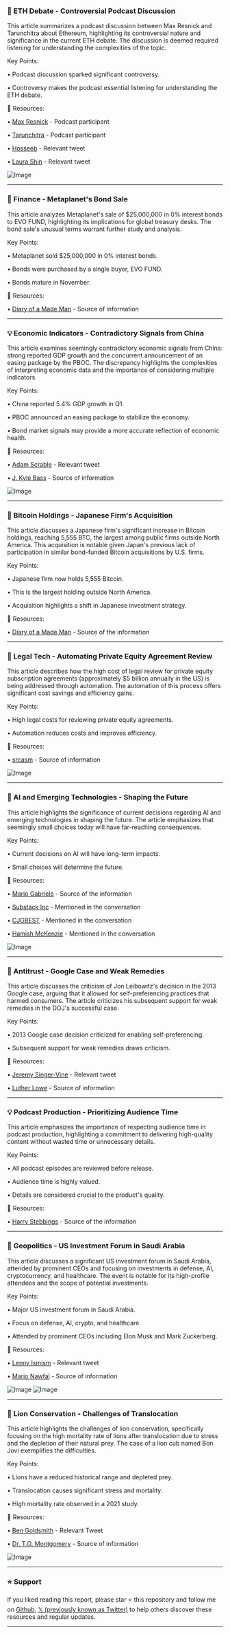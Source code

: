 ### 🤖 ETH Debate - Controversial Podcast Discussion

This article summarizes a podcast discussion between Max Resnick and Tarunchitra about Ethereum, highlighting its controversial nature and significance in the current ETH debate.  The discussion is deemed required listening for understanding the complexities of the topic.

Key Points:

• Podcast discussion sparked significant controversy.

•  Controversy makes the podcast essential listening for understanding the ETH debate.


🔗 Resources:

• [Max Resnick](https://x.com/MaxResnick1) - Podcast participant

• [Tarunchitra](https://x.com/tarunchitra) - Podcast participant

• [Hosseeb](https://x.com/hosseeb/status/1920117087122620696) - Relevant tweet

• [Laura Shin](https://x.com/laurashin/status/1919784344794579092) - Relevant tweet

![Image](https://pbs.twimg.com/amplify_video_thumb/1919782649687601152/img/XFN7zH4sRVg73h-_.jpg)


---
### 🚀 Finance - Metaplanet's Bond Sale

This article analyzes Metaplanet's sale of $25,000,000 in 0% interest bonds to EVO FUND, highlighting its implications for global treasury desks.  The bond sale's unusual terms warrant further study and analysis.

Key Points:

• Metaplanet sold $25,000,000 in 0% interest bonds.

• Bonds were purchased by a single buyer, EVO FUND.

• Bonds mature in November.


🔗 Resources:

• [Diary of a Made Man](https://x.com/DiaryofaMadeMan/status/1920116545835200805) - Source of information


---
### 💡 Economic Indicators - Contradictory Signals from China

This article examines seemingly contradictory economic signals from China: strong reported GDP growth and the concurrent announcement of an easing package by the PBOC. The discrepancy highlights the complexities of interpreting economic data and the importance of considering multiple indicators.

Key Points:

• China reported 5.4% GDP growth in Q1.

• PBOC announced an easing package to stabilize the economy.

• Bond market signals may provide a more accurate reflection of economic health.


🔗 Resources:

• [Adam Scrable](https://x.com/adamscrabble) - Relevant tweet

• [J. Kyle Bass](https://x.com/Jkylebass/status/1920090067143381336) - Source of information

![Image](https://pbs.twimg.com/media/GqWHvUKW8AAQH7v?format=jpg&name=medium)


---
### 🤖 Bitcoin Holdings - Japanese Firm's Acquisition

This article discusses a Japanese firm's significant increase in Bitcoin holdings, reaching 5,555 BTC, the largest among public firms outside North America. This acquisition is notable given Japan's previous lack of participation in similar bond-funded Bitcoin acquisitions by U.S. firms.

Key Points:

• Japanese firm now holds 5,555 Bitcoin.

• This is the largest holding outside North America.

• Acquisition highlights a shift in Japanese investment strategy.


🔗 Resources:

• [Diary of a Made Man](https://x.com/DiaryofaMadeMan/status/1920116569809846699) - Source of the information


---
### 🚀 Legal Tech - Automating Private Equity Agreement Review

This article describes how the high cost of legal review for private equity subscription agreements (approximately $5 billion annually in the US) is being addressed through automation.  The automation of this process offers significant cost savings and efficiency gains.

Key Points:

• High legal costs for reviewing private equity agreements.

• Automation reduces costs and improves efficiency.


🔗 Resources:

• [srcasm](https://x.com/srcasm/status/1920116448468582850) - Source of information

![Image](https://pbs.twimg.com/media/GqWfu57agAENNN6?format=jpg&name=small)


---
### 🤖 AI and Emerging Technologies - Shaping the Future

This article highlights the significance of current decisions regarding AI and emerging technologies in shaping the future. The article emphasizes that seemingly small choices today will have far-reaching consequences.

Key Points:

• Current decisions on AI will have long-term impacts.

• Small choices will determine the future.


🔗 Resources:

• [Mario Gabriele](https://x.com/mariogabriele/status/1920116417375953049) - Source of the information

• [Substack Inc](https://x.com/SubstackInc) - Mentioned in the conversation

• [CJGBEST](https://x.com/cjgbest) - Mentioned in the conversation

• [Hamish McKenzie](https://x.com/hamishmckenzie) - Mentioned in the conversation

![Image](https://pbs.twimg.com/amplify_video_thumb/1920088585379987456/img/JaB245NZVkHK9Uz1.jpg)


---
### 🤖 Antitrust - Google Case and Weak Remedies

This article discusses the criticism of Jon Leibowitz's decision in the 2013 Google case, arguing that it allowed for self-preferencing practices that harmed consumers.  The article criticizes his subsequent support for weak remedies in the DOJ's successful case.

Key Points:

• 2013 Google case decision criticized for enabling self-preferencing.

•  Subsequent support for weak remedies draws criticism.


🔗 Resources:

• [Jeremy Singer-Vine](https://x.com/jeremys) - Relevant tweet

• [Luther Lowe](https://x.com/lutherlowe/status/1920099485687980424) - Source of information


---
### 💡 Podcast Production - Prioritizing Audience Time

This article emphasizes the importance of respecting audience time in podcast production, highlighting a commitment to delivering high-quality content without wasted time or unnecessary details.

Key Points:

•  All podcast episodes are reviewed before release.

•  Audience time is highly valued.

•  Details are considered crucial to the product's quality.


🔗 Resources:

• [Harry Stebbings](https://x.com/HarryStebbings/status/1920110307449479428) - Source of the information


---
### 🚀 Geopolitics - US Investment Forum in Saudi Arabia

This article discusses a significant US investment forum in Saudi Arabia, attended by prominent CEOs and focusing on investments in defense, AI, cryptocurrency, and healthcare. The event is notable for its high-profile attendees and the scope of potential investments.

Key Points:

• Major US investment forum in Saudi Arabia.

•  Focus on defense, AI, crypto, and healthcare.

•  Attended by prominent CEOs including Elon Musk and Mark Zuckerberg.


🔗 Resources:

• [Lenny Ismism](https://x.com/lennyism) - Relevant tweet

• [Mario Nawfal](https://x.com/MarioNawfal/status/1919811901586079767) - Source of information

![Image](https://pbs.twimg.com/media/GqSBhPaWwAAHmk4?format=jpg&name=small)
![Image](https://pbs.twimg.com/media/GqRyG0xW8AA4fwJ?format=jpg&name=240x240)


---
### 🤖 Lion Conservation - Challenges of Translocation

This article highlights the challenges of lion conservation, specifically focusing on the high mortality rate of lions after translocation due to stress and the depletion of their natural prey.  The case of a lion cub named Bon Jovi exemplifies the difficulties.

Key Points:

• Lions have a reduced historical range and depleted prey.

• Translocation causes significant stress and mortality.

•  High mortality rate observed in a 2021 study.


🔗 Resources:

• [Ben Goldsmith](https://x.com/BenGoldsmith) - Relevant Tweet

• [Dr. T.O. Montgomery](https://x.com/DrTOMontgomery/status/1920031460095873484) - Source of information

![Image](https://pbs.twimg.com/media/GqU8sU9XYAAVtlg?format=jpg&name=small)


---

### ⭐️ Support

If you liked reading this report, please star ⭐️ this repository and follow me on [Github](https://github.com/Drix10), [𝕏 (previously known as Twitter)](https://x.com/DRIX_10_) to help others discover these resources and regular updates.

---